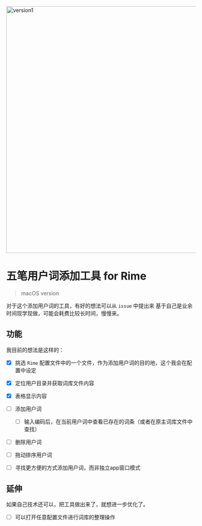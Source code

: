 
<img width="654" alt="version1" src="https://user-images.githubusercontent.com/12215982/78883664-6105c680-7a8c-11ea-99c6-9f2fd3187aee.png">



# 五笔用户词添加工具  for Rime
> macOS version

对于这个添加用户词的工具，有好的想法可以从 `issue` 中提出来
基于自己是业余时间现学现做，可能会耗费比较长时间，慢慢来。

## 功能
我目前的想法是这样的：

- [x]   挑选 `Rime` 配置文件中的一个文件，作为添加用户词的目的地，这个我会在配置中设定
- [x]   定位用户目录并获取词库文件内容
- [x]   表格显示内容
- [ ]   添加用户词
    - [ ]   输入编码后，在当前用户词中查看已存在的词条（或者在原主词库文件中查找）
- [ ]   删除用户词
- [ ]   拖动排序用户词

- [ ]   寻找更方便的方式添加用户词，而非独立app窗口模式


## 延伸
如果自己技术还可以，把工具做出来了，就想进一步优化了。

- [ ]   可以打开任意配置文件进行词库的整理操作

